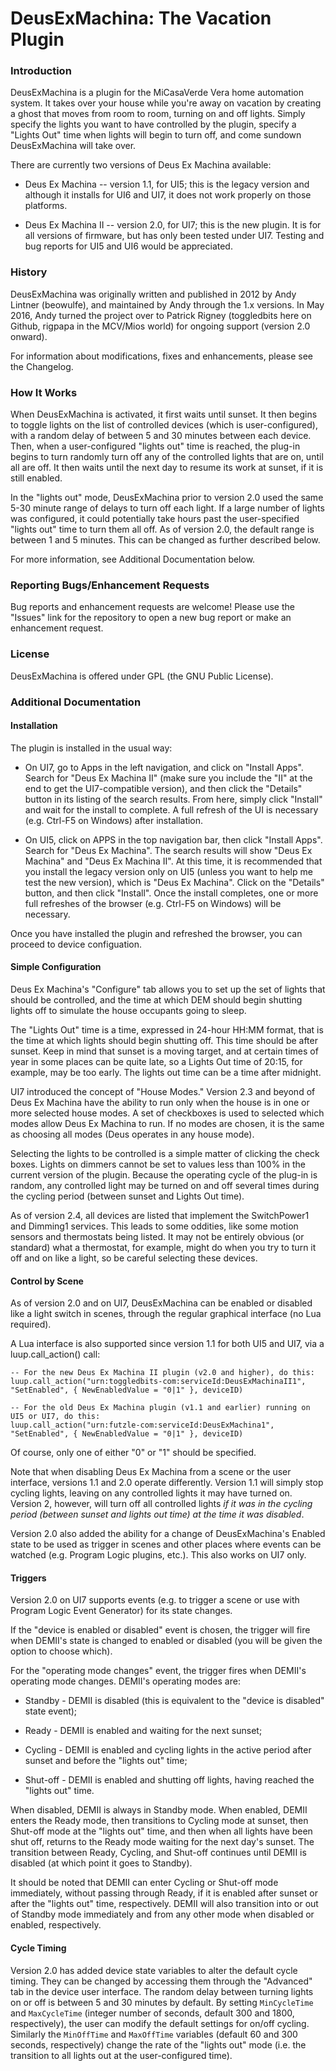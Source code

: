 DeusExMachina: The Vacation Plugin
=============

### Introduction ###

DeusExMachina is a plugin for the MiCasaVerde Vera home automation system. It takes over your house while you're away on vacation by creating a ghost that moves from room to room, turning on and off lights. Simply specify the lights you want to have controlled by the plugin, specify a "Lights Out" time when lights will begin to turn off, and come sundown DeusExMachina will take over.

There are currently two versions of Deus Ex Machina available:

* Deus Ex Machina -- version 1.1, for UI5; this is the legacy version and although it installs for UI6 and UI7, it does not work properly on those platforms.

* Deus Ex Machina II -- version 2.0, for UI7; this is the new plugin. It is for all versions of firmware, but has only been tested under UI7. Testing and bug reports for UI5 and UI6 would be appreciated.

### History ###

DeusExMachina was originally written and published in 2012 by Andy Lintner (beowulfe), and maintained by Andy through the 1.x versions. In May 2016, Andy turned the project over to Patrick Rigney (toggledbits here on Github, rigpapa in the MCV/Mios world) for ongoing support (version 2.0 onward).

For information about modifications, fixes and enhancements, please see the Changelog.

### How It Works ###

When DeusExMachina is activated, it first waits until sunset. It then begins to toggle lights on the list of controlled devices (which is user-configured), with a random delay of between 5 and 30 minutes between each device. Then, when a user-configured "lights out" time is reached, the plug-in begins to turn randomly turn off any of the controlled lights that are on, until all are off. It then waits until the next day to resume its work at sunset, if it is still enabled.

In the "lights out" mode, DeusExMachina prior to version 2.0 used the same 5-30 minute range of delays to turn off each light. If a large number of lights was configured, it could potentially take hours past the user-specified "lights out" time to turn them all off. As of version 2.0, the default range is between 1 and 5 minutes. This can be changed as further described below.

For more information, see Additional Documentation below.

### Reporting Bugs/Enhancement Requests ###

Bug reports and enhancement requests are welcome! Please use the "Issues" link for the repository to open a new bug report or make an enhancement request.

### License ###

DeusExMachina is offered under GPL (the GNU Public License).

### Additional Documentation ###

#### Installation ####

The plugin is installed in the usual way: 

* On UI7, go to Apps in the left navigation, and click on "Install Apps". Search for "Deus Ex Machina II" (make sure you include the "II" at the end to get the UI7-compatible version), and then click the
"Details" button in its listing of the search results. From here, simply click "Install" and wait for the install to complete. A full refresh of the UI is necessary (e.g. Ctrl-F5 on Windows) after installation.

* On UI5, click on APPS in the top navigation bar, then click "Install Apps". Search for "Deus Ex Machina". The search results will show "Deus Ex Machina" and "Deus Ex Machina II". At this time, it is recommended
that you install the legacy version only on UI5 (unless you want to help me test the new version), which is "Deus Ex Machina". Click on the "Details" button, and then click "Install". Once the install completes,
one or more full refreshes of the browser (e.g. Ctrl-F5 on Windows) will be necessary.

Once you have installed the plugin and refreshed the browser, you can proceed to device configuation.

#### Simple Configuration ####

Deus Ex Machina's "Configure" tab allows you to set up the set of lights that should be controlled, and the time at which DEM should begin shutting lights off to simulate the house occupants going to sleep.

The "Lights Out" time is a time, expressed in 24-hour HH:MM format, that is the time at which lights should begin shutting off. This time should be after sunset. Keep in mind that sunset is a moving target, and
at certain times of year in some places can be quite late, so a Lights Out time of 20:15, for example, may be too early. The lights out time can be a time after midnight.

UI7 introduced the concept of "House Modes." Version 2.3 and beyond of Deus Ex Machina have the ability to run only when the 
house is in one or more selected house modes. A set of checkboxes is used to selected which modes allow Deus Ex Machina to run. 
If no modes are chosen, it is the same as choosing all modes (Deus operates in any house mode).

Selecting the lights to be controlled is a simple matter of clicking the check boxes. Lights on dimmers cannot be set to values less than 100% in the current version of the plugin. Because the operating cycle of
the plug-in is random, any controlled light may be turned on and off several times during the cycling period (between sunset and Lights Out time).

As of version 2.4, all devices are listed that implement the SwitchPower1 and Dimming1 services. This leads to some oddities,
like some motion sensors and thermostats being listed. It may not be entirely obvious (or standard) what a thermostat, for example, might do when you try to turn it off and on like a light, so be careful selecting these devices.

#### Control by Scene ####

As of version 2.0 and on UI7, DeusExMachina can be enabled or disabled like a light switch in scenes, through the regular graphical interface (no Lua required).

A Lua interface is also supported since version 1.1 for both UI5 and UI7, via a luup.call_action() call:

```
-- For the new Deus Ex Machina II plugin (v2.0 and higher), do this:
luup.call_action("urn:toggledbits-com:serviceId:DeusExMachinaII1", "SetEnabled", { NewEnabledValue = "0|1" }, deviceID)

-- For the old Deus Ex Machina plugin (v1.1 and earlier) running on UI5 or UI7, do this:
luup.call_action("urn:futzle-com:serviceId:DeusExMachina1", "SetEnabled", { NewEnabledValue = "0|1" }, deviceID)
```

Of course, only one of either "0" or "1" should be specified.

Note that when disabling Deus Ex Machina from a scene or the user interface, versions 1.1 and 2.0 operate differently. Version 1.1 will simply stop cycling lights, leaving on any controlled lights it may have turned on. Version 2, however, 
will turn off all controlled lights _if it was in the cycling period (between sunset and lights out time) at the time it was disabled_.

Version 2.0 also added the ability for a change of DeusExMachina's Enabled state to be used as trigger in scenes and other places where events can be watched (e.g. Program Logic plugins, etc.). This also works on UI7 only.

#### Triggers ####

Version 2.0 on UI7 supports events (e.g. to trigger a scene or use with Program Logic Event Generator) for its state changes.

If the "device is enabled or disabled" event is chosen, the trigger will fire when DEMII's state is changed to enabled or disabled (you will be given the option to choose which).

For the "operating mode changes" event, the trigger fires when DEMII's operating mode changes. DEMII's operating modes are:

* Standby - DEMII is disabled (this is equivalent to the "device is disabled" state event);

* Ready - DEMII is enabled and waiting for the next sunset;

* Cycling - DEMII is enabled and cycling lights in the active period after sunset and before the "lights out" time;

* Shut-off - DEMII is enabled and shutting off lights, having reached the "lights out" time.

When disabled, DEMII is always in Standby mode. When enabled, DEMII enters the Ready mode, then transitions to Cycling mode at sunset, then Shut-off mode at the "lights out" time, and then when all lights have
been shut off, returns to the Ready mode waiting for the next day's sunset. The transition between Ready, Cycling, and Shut-off continues until DEMII is disabled (at which point it goes to Standby).

It should be noted that DEMII can enter Cycling or Shut-off mode immediately, without passing through Ready, if it is enabled after sunset or after the "lights out" time, respectively. 
DEMII will also transition into or out of Standby mode immediately and from any other mode when disabled or enabled, respectively.

#### Cycle Timing ####

Version 2.0 has added device state variables to alter the default cycle timing. They can be changed by accessing them through the "Advanced" tab in the device user interface.
The random delay between turning lights on or off is between 5 and 30 minutes by default. By setting `MinCycleTime` and `MaxCycleTime` (integer number of seconds,
default 300 and 1800, respectively), the user can modify the default settings for on/off cycling. Similarly the `MinOffTime` and `MaxOffTime` variables (default 60 and 300 seconds,
respectively) change the rate of the "lights out" mode (i.e. the transition to all lights out at the user-configured time).
